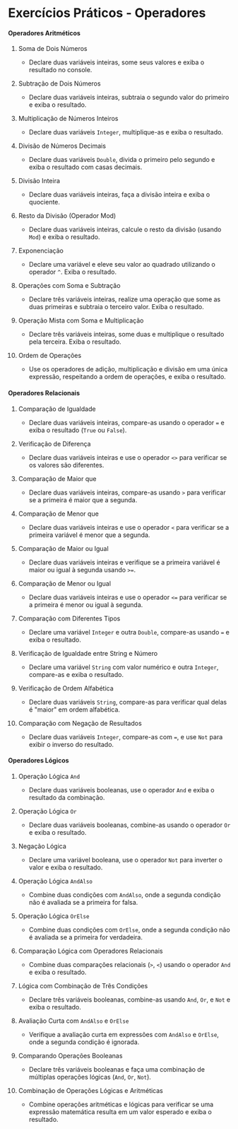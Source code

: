 # Exercícios Práticos - Operadores

#### Operadores Aritméticos

1. Soma de Dois Números
    - Declare duas variáveis inteiras, some seus valores e exiba o resultado no console.

1. Subtração de Dois Números
    - Declare duas variáveis inteiras, subtraia o segundo valor do primeiro e exiba o resultado.

1. Multiplicação de Números Inteiros
    - Declare duas variáveis `Integer`, multiplique-as e exiba o resultado.

1. Divisão de Números Decimais
    - Declare duas variáveis `Double`, divida o primeiro pelo segundo e exiba o resultado com casas decimais.

1. Divisão Inteira
    - Declare duas variáveis inteiras, faça a divisão inteira e exiba o quociente.

1. Resto da Divisão (Operador Mod)
    - Declare duas variáveis inteiras, calcule o resto da divisão (usando `Mod`) e exiba o resultado.

1. Exponenciação
    - Declare uma variável e eleve seu valor ao quadrado utilizando o operador `^`. Exiba o resultado.

1. Operações com Soma e Subtração
    - Declare três variáveis inteiras, realize uma operação que some as duas primeiras e subtraia o terceiro valor. Exiba o resultado.

1. Operação Mista com Soma e Multiplicação
    - Declare três variáveis inteiras, some duas e multiplique o resultado pela terceira. Exiba o resultado.

1. Ordem de Operações
    - Use os operadores de adição, multiplicação e divisão em uma única expressão, respeitando a ordem de operações, e exiba o resultado.    

#### Operadores Relacionais

1. Comparação de Igualdade
    - Declare duas variáveis inteiras, compare-as usando o operador `=` e exiba o resultado (`True` ou `False`).

1. Verificação de Diferença
    - Declare duas variáveis inteiras e use o operador `<>` para verificar se os valores são diferentes.

1. Comparação de Maior que
    - Declare duas variáveis inteiras, compare-as usando `>` para verificar se a primeira é maior que a segunda.

1. Comparação de Menor que
    - Declare duas variáveis inteiras e use o operador `<` para verificar se a primeira variável é menor que a segunda.

1. Comparação de Maior ou Igual
    - Declare duas variáveis inteiras e verifique se a primeira variável é maior ou igual à segunda usando `>=`.

1. Comparação de Menor ou Igual
    - Declare duas variáveis inteiras e use o operador `<=` para verificar se a primeira é menor ou igual à segunda.

1. Comparação com Diferentes Tipos
    - Declare uma variável `Integer` e outra `Double`, compare-as usando `=` e exiba o resultado.

1. Verificação de Igualdade entre String e Número
    - Declare uma variável `String` com valor numérico e outra `Integer`, compare-as e exiba o resultado.

1. Verificação de Ordem Alfabética
    - Declare duas variáveis `String`, compare-as para verificar qual delas é "maior" em ordem alfabética.

1. Comparação com Negação de Resultados
    - Declare duas variáveis `Integer`, compare-as com `=`, e use `Not` para exibir o inverso do resultado.

#### Operadores Lógicos

1. Operação Lógica `And`
    - Declare duas variáveis booleanas, use o operador `And` e exiba o resultado da combinação.

1. Operação Lógica `Or`
    - Declare duas variáveis booleanas, combine-as usando o operador `Or` e exiba o resultado.

1. Negação Lógica
    - Declare uma variável booleana, use o operador `Not` para inverter o valor e exiba o resultado.

1. Operação Lógica `AndAlso`
    - Combine duas condições com `AndAlso`, onde a segunda condição não é avaliada se a primeira for falsa.

1. Operação Lógica `OrElse`
    - Combine duas condições com `OrElse`, onde a segunda condição não é avaliada se a primeira for verdadeira.

1. Comparação Lógica com Operadores Relacionais
    - Combine duas comparações relacionais (`>`, `<`) usando o operador `And` e exiba o resultado.

1. Lógica com Combinação de Três Condições
    - Declare três variáveis booleanas, combine-as usando `And`, `Or`, e `Not` e exiba o resultado.

1. Avaliação Curta com `AndAlso` e `OrElse`
    - Verifique a avaliação curta em expressões com `AndAlso` e `OrElse`, onde a segunda condição é ignorada.

1. Comparando Operações Booleanas
    - Declare três variáveis booleanas e faça uma combinação de múltiplas operações lógicas (`And`, `Or`, `Not`).

1. Combinação de Operações Lógicas e Aritméticas
    - Combine operações aritméticas e lógicas para verificar se uma expressão matemática resulta em um valor esperado e exiba o resultado.    
